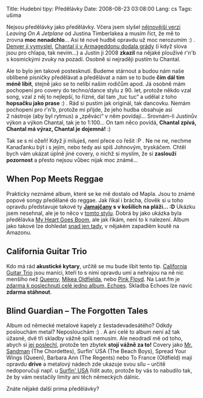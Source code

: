 Title: Hudební tipy: Předělávky
Date: 2008-08-23 03:08:00
Lang: cs
Tags: ušima

Nejsou předělávky jako předělávky. Včera jsem slyšel [nějnovější verzi](http://www.youtube.com/watch?v=pPcLM-hneRg) *Leaving On A Jetplane* od Justina Timberlakea a musím říct, že mě to zrovna **moc nenadchlo**… Asi té nové hudbě opravdu už moc nerozumím :) . [Denver ji vymyslel](http://www.youtube.com/watch?v=vLBKOcUbHR0), [Chantal jí v Armageddonu dodala grády](http://www.youtube.com/watch?v=v7RLcq4Kn3Y) (i když slova jsou pro chlapa, tak nevím…) a Justin ji 2008 **zkazil** na nějaké plouživé r'n'b s kosmickými zvuky na pozadí. Osobně si nejraději pustím tu Chantal.

Ale to bylo jen takové postesknutí. Budeme stárnout a budou nám naše oblíbené písničky předělávat a předělávat a nám se to bude **čím dál tím méně líbit**, stejně jako se to nelíbí našim rodičům apod. Já osobně mám pochopení pro covery do techno/dance stylu z 90. let, protože někdo vzal song, vzal z něj to nejlepší, to řízné, dal tam „tuc tuc“ a udělal z toho **hopsačku jako prase** :) . Rád si pustím jak originál, tak dancovku. Nemám pochopení pro r'n'b, protože mi přijde, že jeho hudba obsahuje asi 2 nástroje (aby byl rytmus) a „zpěváci“ v něm povídají… Srovnám-li Justinův výkon a výkon Chantal, tak je to 1:100… On tam něco povídá, **Chantal zpívá, Chantal má výraz, Chantal je dojemná!** :)

Tak se s ní ožeň! Když ji miluješ, není přece co řešit :P . Ne ne ne, nechme Kanaďanku být i s jejím, nebo tedy asi spíš Johnovým, tryskáčem. Chtěl bych vám ukázat úplně jiné covery, o nichž si myslím, že si **zaslouží pozornost** a přesto nejsou vůbec nijak moc známé…

## When Pop Meets Reggae

Prakticky neznámé album, které se ke mě dostalo od Mapla. Jsou to známé popové songy předělané do reggae. Jak říkal i brácha, člověk si u toho opravdu představuje takové ty **[Jamajčany](http://loh.ct24.cz/article.asp?id=821) s v košilích na pláži… :D** Ukázku jsem nesehnal, ale je to něco v [tomto stylu](http://www.youtube.com/watch?v=0jK6WM_KgBU). Dobrá by jako ukázka byla předělávka [My Heart Goes Boom](http://www.youtube.com/watch?v=ad2O85SUYm0), ale jak říkám, není to k nalezení. Album jako takové lze dohledat [snad jen tady](http://www.amazon.co.uk/When-Pop-meets-Reggae-Various/dp/B00005LWCI), v nějakém zapadlém koutě na Amazonu.

## California Guitar Trio

Kdo má rád **akustické kytary**, určitě se mu bude líbit tento tip. [California Guitar Trio](http://www.cgtrio.com/) jsou maníci, kteří to s nimi opravdu umí a nehrajou na ně nic menšího než [Queeny](http://www.youtube.com/watch?v=rNNcMDZn2Qk), [Mikea Oldfielda](http://www.youtube.com/watch?v=p2OCF1ar0kk), nebo [Pink Floyd](http://www.youtube.com/watch?v=X2OwTTUxJFA). Na Last.fm je [zdarma k poslechnutí celé jedno album, Echoes](http://www.last.fm/music/California+Guitar+Trio/Echoes). Skladba Echoes lze navíc **zdarma stáhnout**.

## Blind Guardian – The Forgotten Tales

Album od německé metalové kapely z šestadevade­sátého? Odkdy poslouchám metal? Neposlouchám :) . A ani celé to album není až tak úžasné, dvě tři skladby vážně spíš nemusím. Ale neodradí mě od toho, abych si [jej poslechl](http://www.last.fm/music/Blind+Guardian/The+Forgotten+Tales), protože ten zbytek **stojí vážně za to!** Covery jako [Mr. Sandman](http://www.youtube.com/watch?v=qDFmNgmaEe0) (The Chordettes), Surfin' USA (The Beach Boys), Spread Your Wings (Queen), Barbara Ann (The Regents) nebo To France (Oldfield) mají opravdu **drive** a metalový nádech zde ukazuje svou sílu – určitě nedoporučuji např. u [Surfin' USA](http://www.youtube.com/watch?v=TdXD7XCMc-c) řídit auto, protože by vás to nabudilo tak, že by vám nestačily limity ani těch německých dálnic.

Znáte nějaké další prima předělávky?
